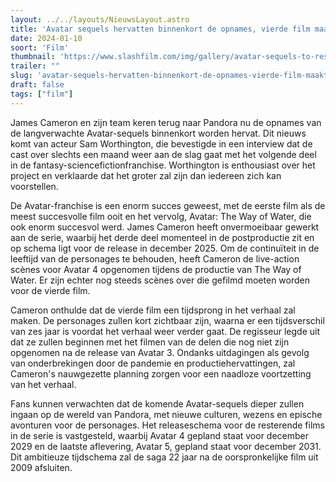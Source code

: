 ```yaml
---
layout: ../../layouts/NieuwsLayout.astro
title: 'Avatar sequels hervatten binnenkort de opnames, vierde film maakt grote tijdsprong'
date: 2024-01-10
soort: 'Film'
thumbnail: 'https://www.slashfilm.com/img/gallery/avatar-sequels-to-resume-filming-soon-fourth-film-to-feature-a-big-time-jump/intro-1704823265.jpg'
trailer: ""
slug: 'avatar-sequels-hervatten-binnenkort-de-opnames-vierde-film-maakt-grote-tijdsprong'
draft: false
tags: ["film"]
---
```



James Cameron en zijn team keren terug naar Pandora nu de opnames van de langverwachte Avatar-sequels binnenkort worden hervat. Dit nieuws komt van acteur Sam Worthington, die bevestigde in een interview dat de cast over slechts een maand weer aan de slag gaat met het volgende deel in de fantasy-sciencefictionfranchise. Worthington is enthousiast over het project en verklaarde dat het groter zal zijn dan iedereen zich kan voorstellen.

De Avatar-franchise is een enorm succes geweest, met de eerste film als de meest succesvolle film ooit en het vervolg, Avatar: The Way of Water, die ook enorm succesvol werd. James Cameron heeft onvermoeibaar gewerkt aan de serie, waarbij het derde deel momenteel in de postproductie zit en op schema ligt voor de release in december 2025. Om de continuïteit in de leeftijd van de personages te behouden, heeft Cameron de live-action scènes voor Avatar 4 opgenomen tijdens de productie van The Way of Water. Er zijn echter nog steeds scènes over die gefilmd moeten worden voor de vierde film.

Cameron onthulde dat de vierde film een tijdsprong in het verhaal zal maken. De personages zullen kort zichtbaar zijn, waarna er een tijdsverschil van zes jaar is voordat het verhaal weer verder gaat. De regisseur legde uit dat ze zullen beginnen met het filmen van de delen die nog niet zijn opgenomen na de release van Avatar 3. Ondanks uitdagingen als gevolg van onderbrekingen door de pandemie en productiehervattingen, zal Cameron's nauwgezette planning zorgen voor een naadloze voortzetting van het verhaal.

Fans kunnen verwachten dat de komende Avatar-sequels dieper zullen ingaan op de wereld van Pandora, met nieuwe culturen, wezens en epische avonturen voor de personages. Het releaseschema voor de resterende films in de serie is vastgesteld, waarbij Avatar 4 gepland staat voor december 2029 en de laatste aflevering, Avatar 5, gepland staat voor december 2031. Dit ambitieuze tijdschema zal de saga 22 jaar na de oorspronkelijke film uit 2009 afsluiten.
